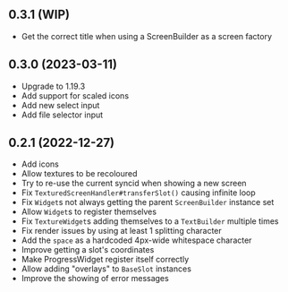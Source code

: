 ## 0.3.1 (WIP)

* Get the correct title when using a ScreenBuilder as a screen factory

## 0.3.0 (2023-03-11)

* Upgrade to 1.19.3
* Add support for scaled icons
* Add new select input
* Add file selector input

## 0.2.1 (2022-12-27)

* Add icons
* Allow textures to be recoloured
* Try to re-use the current syncid when showing a new screen
* Fix `TexturedScreenHandler#transferSlot()` causing infinite loop
* Fix `Widget`s not always getting the parent `ScreenBuilder` instance set
* Allow `Widget`s to register themselves
* Fix `TextureWidget`s adding themselves to a `TextBuilder` multiple times
* Fix render issues by using at least 1 splitting character
* Add the `space` as a hardcoded 4px-wide whitespace character
* Improve getting a slot's coordinates
* Make ProgressWidget register itself correctly
* Allow adding "overlays" to `BaseSlot` instances
* Improve the showing of error messages